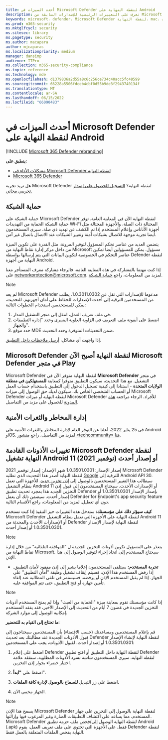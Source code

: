 ```yaml
---
title: أحدث الميزات في Microsoft Defender لنقطة النهاية على Android
description: تعرف على التغييرات الرئيسية للإصدارات السابقة من Microsoft Defender لنقطة النهاية على Android.
keywords: microsoft، defender، Microsoft Defender لنقطة النهاية، mac، التثبيت، macos، whatsnew
ms.prod: m365-security
ms.mktglfcycl: security
ms.sitesec: library
ms.pagetype: security
ms.author: macapara
author: mjcaparas
ms.localizationpriority: medium
manager: dansimp
audience: ITPro
ms.collection: m365-security-compliance
ms.topic: reference
ms.technology: mde
ms.openlocfilehash: d1379836a2d55a8c6c256ce734c40acc5fc48599
ms.sourcegitcommit: 66228a5506fdceb4cbf0d55b9de3f2943740134f
ms.translationtype: MT
ms.contentlocale: ar-SA
ms.lasthandoff: 06/15/2022
ms.locfileid: "66090483"
---
```

# <a name="whats-new-in-microsoft-defender-for-endpoint-on-android"></a>أحدث الميزات في Microsoft Defender لنقطة النهاية على Android

[!INCLUDE [Microsoft 365 Defender rebranding](../../includes/microsoft-defender.md)]

**ينطبق على:**
- [مشكلات الأداء في Microsoft Defender لنقطة النهاية](https://go.microsoft.com/fwlink/p/?linkid=2154037)
- [Microsoft 365 Defender](https://go.microsoft.com/fwlink/?linkid=2118804)

هل تريد تجربة Microsoft Defender لنقطة النهاية؟ [التسجيل للحصول على إصدار تجريبي مجاني.](https://signup.microsoft.com/create-account/signup?products=7f379fee-c4f9-4278-b0a1-e4c8c2fcdf7e&ru=https://aka.ms/MDEp2OpenTrial?ocid=docs-wdatp-exposedapis-abovefoldlink)

## <a name="network-protection"></a>حماية الشبكة
حماية الشبكة على Microsoft Defender لنقطة النهاية الآن في المعاينة العامة. توفر حماية الشبكة الحماية من التهديدات Wi-Fi المحتالة ذات الصلة، والأجهزة المحتالة مثل أجهزة الأناناس وإعلام المستخدم إذا تم الكشف عن تهديد ذي صلة. سيرى المستخدمون أيضا تجربة موجهة للاتصال بشبكات آمنة وتغيير الشبكات عند الاتصال باتصال غير آمن.

يتضمن العديد من عناصر تحكم المسؤول لتوفير المرونة، مثل القدرة على تكوين الميزة من داخل مركز إدارة نقاط النهاية من Microsoft مسؤول. يمكن للمسؤولين أيضا تمكين عناصر التحكم في الخصوصية لتكوين البيانات التي يتم إرسالها بواسطة Defender لنقطة النهاية من أجهزة Android. 

إذا كنت مهتما بالمشاركة في هذه المعاينة العامة، فالرجاء مشاركة معرف المستأجر معنا على networkprotection@microsoft.com. لمزيد من المعلومات، راجع [حماية الشبكة](/microsoft-365/security/defender-endpoint/android-configure).

>[!NOTE]
>لم يعد Microsoft Defender مدعوما للإصدارات التي تقل عن 1.0.3011.0302. يطلب من المستخدمين الترقية إلى أحدث الإصدارات للحفاظ على أمان أجهزتهم.
للتحديث، يمكن للمستخدمين استخدام الخطوات التالية:
>1. في ملف تعريف العمل، انتقل إلى متجر التشغيل المدار.
>2. اضغط على أيقونة ملف التعريف في الزاوية العلوية اليسرى وحدد "إدارة التطبيقات والجهاز".
>3. حدد موقع MDE ضمن التحديثات المتوفرة وحدد التحديث.
>
>إذا واجهت أي مشاكل، [أرسل ملاحظات داخل التطبيق](/security/defender-endpoint/android-support-signin#send-in-app-feedback).

## <a name="microsoft-defender-for-endpoint-is-now-microsoft-defender-in-the-play-store"></a>Microsoft Defender لنقطة النهاية أصبح الآن Microsoft Defender في متجر Play

Microsoft Defender لنقطة النهاية متوفر الآن في **Microsoft Defender** في متجر التشغيل. مع هذا التحديث، سيكون التطبيق متوفرا كمعاينة **للمستهلكين في منطقة الولايات المتحدة** - استنادا إلى كيفية تسجيل الدخول إلى التطبيق باستخدام حساب العمل أو الحساب الشخصي الخاص بك، سيكون لديك حق الوصول إلى ميزات Microsoft Defender لنقطة النهاية أو ميزات Microsoft Defender للأفراد. الرجاء مراجعة [هذه المدونة](https://www.microsoft.com/microsoft-365/microsoft-defender-for-individuals) للحصول على مزيد من التفاصيل.

## <a name="threat-and-vulnerability-management"></a>إدارة المخاطر والثغرات الأمنية

في 25 يناير 2022، أعلنا عن التوفر العام لإدارة المخاطر والثغرات الأمنية على Android وiOS. لمزيد من التفاصيل، راجع [منشور «techcommunity» هنا](https://techcommunity.microsoft.com/t5/microsoft-defender-for-endpoint/announcing-general-availability-of-vulnerability-management/ba-p/3071663).

## <a name="upcoming-permission-changes-for-microsoft-defender-for-endpoint-running-android-11-or-later-nov-2021"></a>تغييرات الأذونات القادمة Microsoft Defender لنقطة النهاية تشغيل Android 11 أو إصدار أحدث (نوفمبر 2021)

إصدار الإصدار: 1.0.3501.0301 شهر الإصدار: إصدار نوفمبر 2021 Microsoft Defender لنقطة النهاية أصدر هذا التحديث الذي تطلبه [Google](https://developer.android.com/distribute/play-policies#APILevel30) للترقية إلى Android API 30. سيطالب هذا التغيير المستخدمين بالوصول إلى [إذن تخزين جديد](https://developer.android.com/training/data-storage/manage-all-files#all-files-access-google-play)، للأجهزة التي تعمل بنظام التشغيل Android 11 أو الإصدارات الأحدث. سيحتاج المستخدمون إلى قبول إذن التخزين الجديد هذا بمجرد تحديث تطبيق Defender بإصدار الإصدار 1.0.3501.0301 أو إصدار أحدث. سيضمن ذلك أن يعمل Defender for Endpoint's app security feature دون أي تعطيل. لمزيد من المعلومات، راجع الأقسام التالية.

**كيف سيؤثر ذلك على مؤسستك:** ستدخل هذه التغييرات حيز التنفيذ إذا كنت تستخدم Microsoft Defender لنقطة النهاية على الأجهزة التي تعمل بنظام التشغيل Android 11 أو الإصدارات الأحدث والمحدثة من Defender لنقطة النهاية لإصدار الإصدار 1.0.3501.0301 أو إصدار أحدث.

> [!NOTE]
> يتعذر على المسؤول تكوين أذونات التخزين الجديدة ل "الموافقة التلقائية" من خلال إدارة نقاط النهاية من Microsoft. سيحتاج المستخدم إلى اتخاذ إجراء لتوفير الوصول إلى هذا الإذن.

- **تجربة المستخدم:** سيتلقى المستخدمون إعلاما يشير إلى إذن مفقود لأمان التطبيق. إذا رفض المستخدم هذا الإذن، فسيتم إيقاف تشغيل وظيفة "أمان التطبيق" على الجهاز. إذا لم يقبل المستخدم الإذن أو يرفضه، فسيستمر في تلقي المطالبة عند إلغاء تأمين جهازه أو فتح التطبيق، حتى تتم الموافقة عليه.

> [!NOTE]
> إذا كانت مؤسستك تقوم بمعاينة ميزة "الحماية من العبث" وإذا لم يمنح المستخدم أذونات التخزين الجديدة في غضون 7 أيام من التحديث إلى الإصدار الأخير، فقد يفقد المستخدم إمكانية الوصول إلى موارد الشركة.

**ما تحتاج إلى القيام به للتحضير:**

قم بإعلام المستخدمين ومساعدتك (حسب الاقتضاء) بأن المستخدمين سيحتاجون إلى قبول الأذونات الجديدة عند مطالبتك بعد تحديث Defender لنقطة النهاية لإنشاء الإصدار 1.0.3501.0301 أو إصدار أحدث. لقبول الأذونات، يجب على المستخدمين:

1. اضغط على إعلام Defender لنقطة النهاية داخل التطبيق أو افتح تطبيق Defender لنقطة النهاية. سيرى المستخدمون شاشة تسرد الأذونات المطلوبة. ستفقد علامة اختيار خضراء بجوار إذن التخزين.

2. اضغط على **"ابدأ**".

3. اضغط على زر التبديل **للسماح بالوصول لإدارة كافة الملفات.**

4. الجهاز محمي الآن.

  > [!NOTE]
  > يسمح هذا الإذن Microsoft Defender لنقطة النهاية بالوصول إلى التخزين على جهاز المستخدم، مما يساعد على اكتشاف التطبيقات الضارة وغير المرغوب فيها وإزالتها. Microsoft Defender لنقطة النهاية الوصول إلى/فحص ملف حزمة تطبيق Android (.apk) فقط. على الأجهزة التي تحتوي على ملف تعريف العمل، يقوم Defender لنقطة النهاية بفحص الملفات المتعلقة بالعمل فقط.

